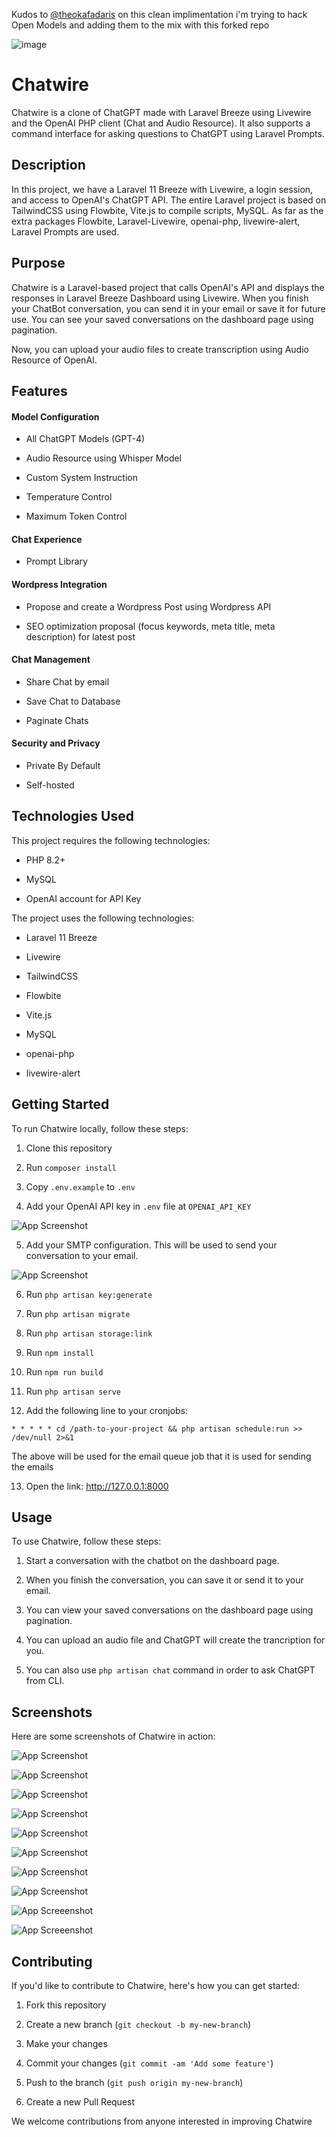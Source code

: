Kudos to [@theokafadaris](https://github.com/theokafadaris) on this clean implimentation
i'm trying to hack Open Models and adding them to the mix with this forked repo

![image](https://github.com/LebToki/chatwire/assets/957618/267beb43-f4c0-4324-8e91-03d738bf49f3)

# Chatwire

Chatwire is a clone of ChatGPT made with Laravel Breeze using Livewire and the OpenAI PHP client (Chat and Audio Resource). It also supports a command interface for asking questions to ChatGPT using Laravel Prompts.

## Description

In this project, we have a Laravel 11 Breeze with Livewire, a login session, and access to OpenAI's ChatGPT API. The entire Laravel project is based on TailwindCSS using Flowbite, Vite.js to compile scripts, MySQL. As far as the extra packages Flowbite, Laravel-Livewire, openai-php, livewire-alert, Laravel Prompts are used.

## Purpose

Chatwire is a Laravel-based project that calls OpenAI's API and displays the responses in Laravel Breeze Dashboard using Livewire. When you finish your ChatBot conversation, you can send it in your email or save it for future use. You can see your saved conversations on the dashboard page using pagination.

Now, you can upload your audio files to create transcription using Audio Resource of OpenAI.

## Features

#### Model Configuration

-   All ChatGPT Models (GPT-4)

-   Audio Resource using Whisper Model

-   Custom System Instruction

-   Temperature Control

-   Maximum Token Control

#### Chat Experience

-   Prompt Library

#### Wordpress Integration

-   Propose and create a Wordpress Post using Wordpress API

-   SEO optimization proposal (focus keywords, meta title, meta description) for latest post

#### Chat Management

-   Share Chat by email

-   Save Chat to Database

-   Paginate Chats

#### Security and Privacy

-   Private By Default

-   Self-hosted

## Technologies Used

This project requires the following technologies:

-   PHP 8.2+

-   MySQL

-   OpenAI account for API Key

The project uses the following technologies:

-   Laravel 11 Breeze

-   Livewire

-   TailwindCSS

-   Flowbite

-   Vite.js

-   MySQL

-   openai-php

-   livewire-alert

## Getting Started

To run Chatwire locally, follow these steps:

1. Clone this repository

2. Run `composer install`

3. Copy `.env.example` to `.env`

4. Add your OpenAI API key in `.env` file at `OPENAI_API_KEY`

![App Screenshot](https://i.imgur.com/e8IdRtB.png)

5. Add your SMTP configuration. This will be used to send your conversation to your email.

![App Screenshot](https://i.imgur.com/Vh0SJuy.png)

6. Run `php artisan key:generate`

7. Run `php artisan migrate`

8. Run `php artisan storage:link`

9. Run `npm install`

10. Run `npm run build`

11. Run `php artisan serve`

12. Add the following line to your cronjobs:

`* * * * * cd /path-to-your-project && php artisan schedule:run >> /dev/null 2>&1`

The above will be used for the email queue job that it is used for sending the emails

13. Open the link: http://127.0.0.1:8000

## Usage

To use Chatwire, follow these steps:

1. Start a conversation with the chatbot on the dashboard page.

2. When you finish the conversation, you can save it or send it to your email.

3. You can view your saved conversations on the dashboard page using pagination.

4. You can upload an audio file and ChatGPT will create the trancription for you.

5. You can also use `php artisan chat` command in order to ask ChatGPT from CLI.

## Screenshots

Here are some screenshots of Chatwire in action:

![App Screenshot](https://i.imgur.com/GBdjlTT.png)

![App Screenshot](https://i.imgur.com/wkpgKAr.png)

![App Screenshot](https://i.imgur.com/R7S1phq.png)

![App Screenshot](https://i.imgur.com/GuImTR8.png)

![App Screenshot](https://i.imgur.com/5UAOF8M.png)

![App Screenshot](https://i.imgur.com/3ULtQM1.png)

![App Screenshot](https://i.imgur.com/pOxB0Na.png)

![App Screenshot](https://i.imgur.com/tjCeGyE.png)

![App Screeenshot](https://i.imgur.com/4DbWGng.png)

![App Screeenshot](https://i.imgur.com/wHvUZpu.png)

## Contributing

If you'd like to contribute to Chatwire, here's how you can get started:

1. Fork this repository

2. Create a new branch (`git checkout -b my-new-branch`)

3. Make your changes

4. Commit your changes (`git commit -am 'Add some feature'`)

5. Push to the branch (`git push origin my-new-branch`)

6. Create a new Pull Request

We welcome contributions from anyone interested in improving Chatwire
